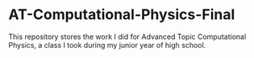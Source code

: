 # AT-Computational-Physics-Final
This repository stores the work I did for Advanced Topic Computational Physics, a class I took during my junior year of high school.
